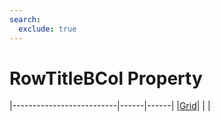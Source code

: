```yaml
---
search:
  exclude: true
---
```


<h1 class="heading"><span class="name">RowTitleBCol Property</span></h1>

|--------------------------|------|------|
|[Grid](../objects/grid.md)|&nbsp;|&nbsp;|
